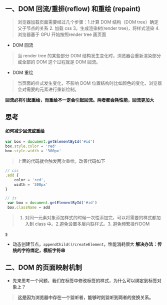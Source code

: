 ## 一、DOM 回流/重排(reflow) 和重绘 (repaint)
>浏览器加载页面需要经过几个步骤：1.计算 DOM 结构（DOM tree）确定父子节点的关系 2. 加载 css 3。生成渲染树(render tree)，将样式渲染 4. 浏览器基于 GPU 开始按照render tree 画页面
* DOM 回流
>当 render tree 的某些部分 DOM 结构发生变化时，浏览器会重新渲染部分或全部的 DOM 这个过程就是 DOM 回流。

* DOM 重绘
> 当页面的样式发生变化，不影响 DOM 位置结构时比如颜色的变化，浏览器会对需要的元素进行重新绘制。

__回流必将引起重绘，而重绘不一定会引起回流。两者都会耗性能，回流更加大__

## 思考
#### 如何减少回流或重绘
``` js
var box = document.getElementById('#id')
box.style.color = 'red'
box.style.width = '300px'
```
> 上面的代码就会触发两次重绘。改善代码如下
``` js
// css
.add {
    color = 'red',
    width = '300px'
}

// js
 var box = document.getElementById('#id')
 box.className = add
```
> 1. 对同一元素对象添加样式的时候一次性添加完，可以将需要的样式都加入到 class 中。2.避免设置多层内联样式。3. 避免频繁操作DOM
> 


[s](https://segmentfault.com/a/1190000018452924?utm_source=sf-related)

* 动态创建节点，`appendChild()/createElement`，性能消耗很大
__解决办法：传统的字符绑定，模板字符串__



## 二、DOM 的页面映射机制
* 先来思考一个问题，我们在标签中修改标签的样式，为什么可以绑定到标签对象上？
>__这是因为浏览器中存在一个监听者，能够时刻监听到两者的变换关系。__
